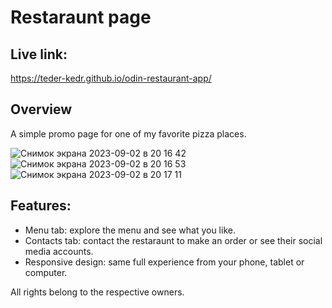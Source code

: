 # Restaraunt page

## Live link:
https://teder-kedr.github.io/odin-restaurant-app/

## Overview
A simple promo page for one of my favorite pizza places. 

![Снимок экрана 2023-09-02 в 20 16 42](https://github.com/Teder-kedr/odin-restaurant-app/assets/124440529/d96e74b8-0930-4fd7-b205-092775c158be)
![Снимок экрана 2023-09-02 в 20 16 53](https://github.com/Teder-kedr/odin-restaurant-app/assets/124440529/fea2fbab-f573-4e7d-a014-edca68d1617c)
![Снимок экрана 2023-09-02 в 20 17 11](https://github.com/Teder-kedr/odin-restaurant-app/assets/124440529/44cdf45d-b26e-4ef4-bdef-babc54870924)


## Features:
- Menu tab: explore the menu and see what you like.
- Contacts tab: contact the restaraunt to make an order or see their social media accounts.
- Responsive design: same full experience from your phone, tablet or computer.

All rights belong to the respective owners.

